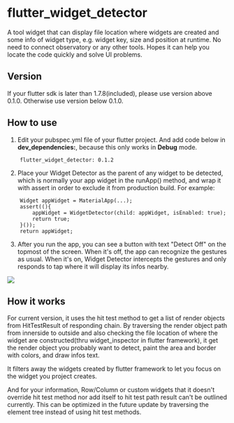 # flutter_widget_detector

A tool widget that can display file location where widgets are created and some info of widget type, e.g. widget key, size and position at runtime. No need to connect observatory or any other tools. Hopes it can help you locate the code quickly and solve UI problems.

## Version

If your flutter sdk is later than 1.7.8(included), please use version above 0.1.0. Otherwise  use version below 0.1.0. 

## How to use

1. Edit your pubspec.yml file of your flutter project. And add code below in <b>dev_dependencies:</b>, because this only works in <b>Debug</b> mode.
```
    flutter_widget_detector: 0.1.2
```

2. Place your Widget Detector as the parent of any widget to be detected, which is normally your app widget in the runApp() method, and wrap it with assert in order to exclude it from production build. For example:

```
    Widget appWidget = MaterialApp(...);
    assert((){
        appWidget = WidgetDetector(child: appWidget, isEnabled: true);
        return true;
    }());
    return appWidget;
```

3. After you run the app, you can see a button with text "Detect Off" on the topmost of the screen. When it's off, the app can recognize the gestures as usual. When it's on, Widget Detector intercepts the gestures and only responds to tap where it will display its infos nearby.

![](http://chuantu.xyz/t6/703/1575198002x3703728804.png)

## How it works

For current version, it uses the hit test method to get a list of render objects from HitTestResult of responding chain. By traversing the render object path from innerside to outside and also checking the file location of where the widget are constructed(thru widget_inspector in flutter framework), it get the render object you probably want to detect, paint the area and border with colors, and draw infos text.

It filters away the widgets created by flutter framework to let you focus on the widget you project creates. 

And for your information, Row/Column or custom widgets that it doesn't override hit test method nor add itself to hit test path result can't be outlined currently. This can be optimized in the future update by traversing the element tree instead of using hit test methods.


